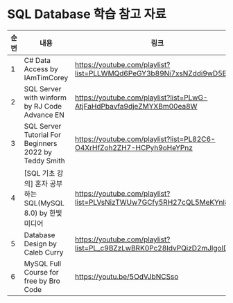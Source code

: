 # SQL Database 학습 참고 자료

| 순번 | 내용 | 링크 | 비고 |
| ---| --- | --- | --- |
| 1 | C# Data Access by IAmTimCorey | https://youtube.com/playlist?list=PLLWMQd6PeGY3b89Ni7xsNZddi9wD5Esv2 | - |
| 2 | SQL Server with winform by RJ Code Advance EN | https://youtube.com/playlist?list=PLwG-AtjFaHdPbavfa9djeZMYXBm00ea8W | - |
| 3 | SQL Server Tutorial For Beginners 2022 by Teddy Smith | https://youtube.com/playlist?list=PL82C6-O4XrHfZoh2ZH7-HCPyh9oHeYPnz | - |
| 4 | [SQL 기초 강의] 혼자 공부하는 SQL(MySQL 8.0) by 한빛미디어 | https://youtube.com/playlist?list=PLVsNizTWUw7GCfy5RH27cQL5MeKYnl8Pm | - |
| 5 | Database Design by Caleb Curry | https://youtube.com/playlist?list=PL_c9BZzLwBRK0Pc28IdvPQizD2mJlgoID | - |
| 6 | MySQL Full Course for free  by Bro Code | https://youtu.be/5OdVJbNCSso | - |
